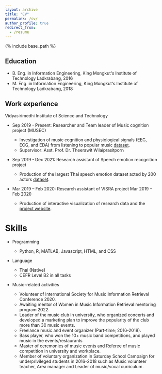 ```yaml
---
layout: archive
title: "CV"
permalink: /cv/
author_profile: true
redirect_from:
  - /resume
---
```


{% include base_path %}

## Education

* B. Eng. in Information Engineering, King Mongkut's Institute of Technology Ladkrabang, 2016
* M. Eng. in Information Engineering, King Mongkut's Institute of Technology Ladkrabang, 2018
<!-- * Ph.D in Version Control Theory, GitHub University, 2018 (expected) -->

## Work experience

Vidyasirimedhi Institute of Science and Technology
* Sep 2019 - Present: Researcher and Team leader of Music cognition project (MUSEC)
  * Investigation of music cognition and physiological signals (EEG, ECG, and EDA) from listening to popular music [dataset](https://github.com/IoBT-VISTEC/MUSEC).
  * Supervisor: Asst. Prof. Dr. Theerawit Wilaiprasitporn

* Sep 2019 - Dec 2021: Research assistant of Speech emotion recognition project
  * Production of the largest Thai speech emotion dataset acted by 200 actors [dataset](https://github.com/vistec-AI/dataset-releases/releases/tag/v1).

* Mar 2019 – Feb 2020: Research assistant of VISRA project Mar 2019 – Feb 2020 
  * Production of interactive visualization of research data and the [project website](https://visra.vistec.ac.th).
  
Skills
======
* Programming
  * Python, R, MATLAB, Javascript, HTML, and CSS
* Language 
  * Thai (Native)
  * CEFR Level B2 in all tasks

* Music-related activities
  * Volunteer of International Society for Music Information Retrieval Conference 2020.
  * Awaiting mentor of Women in Music Information Retrieval mentoring program 2022.
  * Leader of the music club in university, who organized concerts and developed a marketing plan to improve the popularity of the club more than 30 music events.
  * Freelance music and event organizer (Part-time; 2016-2018).
  * Bass player, who won the 10+ music band competitions, and played music in the events/restaurants 
  * Master of ceremonies of music events and Referee of music competition in university and workplace.
  * Member of voluntary organization in Saturday School Campaign for underprivileged students in 2016-2018 such as Music volunteer teacher, Area manager and Leader of music/vocal curriculum.
<!-- 
Publications
======
  <ul>{% for post in site.publications %}
    {% include archive-single-cv.html %}
  {% endfor %}</ul>
  
Talks
======
  <ul>{% for post in site.talks %}
    {% include archive-single-talk-cv.html %}
  {% endfor %}</ul>
  
Teaching
======
  <ul>{% for post in site.teaching %}
    {% include archive-single-cv.html %}
  {% endfor %}</ul>
  
Service and leadership
======
* Currently signed in to 43 different slack teams -->
